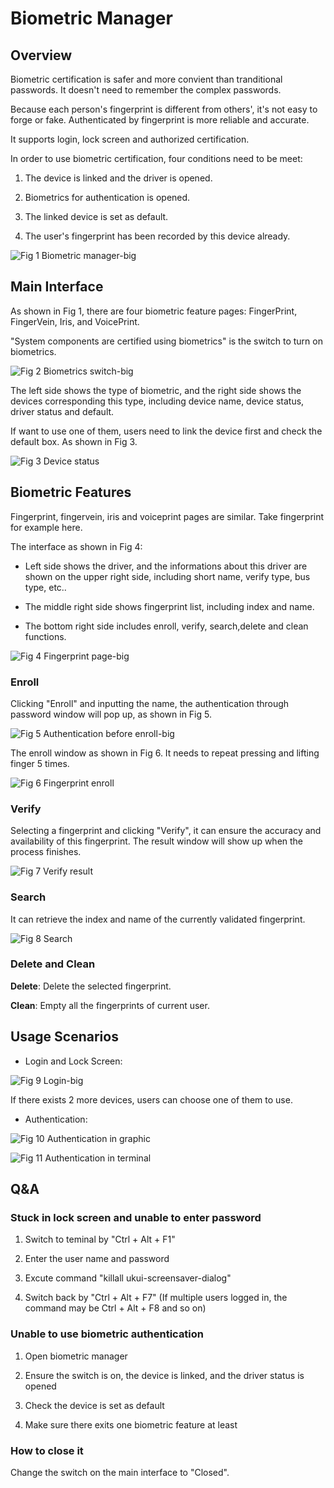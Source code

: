 # Biometric Manager
## Overview
Biometric certification is safer and more convient than tranditional passwords. It doesn't need to remember the complex passwords.

Because each person's fingerprint is different from others', it's not easy to forge or fake. Authenticated by fingerprint is more reliable and accurate.

It supports login, lock screen and authorized certification.

In order to use biometric certification, four conditions need to be meet:

1) The device is linked and the driver is opened.

2) Biometrics for authentication is opened.

3) The linked device is set as default.

4) The user's fingerprint has been recorded by this device already.

![Fig 1 Biometric manager-big](image/1.png)

## Main Interface
As shown in Fig 1, there are four biometric feature pages: FingerPrint, FingerVein, Iris, and VoicePrint.

"System components are certified using biometrics" is the switch to turn on biometrics. 

![Fig 2 Biometrics switch-big](image/2.png)

The left side shows the type of biometric, and the right side shows the devices corresponding this type, including device name, device status, driver status and default. 

If want to use one of them, users need to link the device first and check the default box. As shown in Fig 3.

![Fig 3 Device status](image/3.png)

## Biometric Features
Fingerprint, fingervein, iris and voiceprint pages are similar. Take fingerprint for example here.

The interface as shown in Fig 4:

- Left side shows the driver, and the informations about this driver are shown on the upper right side, including short name, verify type, bus type, etc..

- The middle right side shows fingerprint list, including index and name.

- The bottom right side includes enroll, verify, search,delete and clean functions.

![Fig 4 Fingerprint page-big](image/4.png)

### Enroll
Clicking "Enroll" and inputting the name, the authentication through password window will pop up, as shown in Fig 5.

![Fig 5 Authentication before enroll-big](image/5.png)

The enroll window as shown in Fig 6. It needs to repeat pressing and lifting finger 5 times.

![Fig 6 Fingerprint enroll](image/6.png)

### Verify
Selecting a fingerprint and clicking "Verify", it can ensure the accuracy and availability of this fingerprint. The result window will show up when the process finishes.

![Fig 7 Verify result](image/7.png)

### Search
It can retrieve the index and name of the currently validated fingerprint.

![Fig 8 Search](image/8.png)

### Delete and Clean
**Delete**: Delete the selected fingerprint.

**Clean**: Empty all the fingerprints of current user.

## Usage Scenarios
- Login and Lock Screen:

![Fig 9 Login-big](image/9.png)

If there exists 2 more devices, users can choose one of them to use.

- Authentication:

![Fig 10 Authentication in graphic](image/10.png)

![Fig 11 Authentication in terminal](image/11.png)
<br>

## Q&A
### Stuck in lock screen and unable to enter password

1) Switch to teminal by "Ctrl + Alt + F1"

2) Enter the user name and password

3) Excute command "killall ukui-screensaver-dialog"

4) Switch back by "Ctrl + Alt + F7" (If multiple users logged in, the command may be Ctrl + Alt + F8 and so on)

### Unable to use biometric authentication

1) Open biometric manager

2) Ensure the switch is on, the device is linked, and the driver status is opened

3) Check the device is set as default

4) Make sure there exits one biometric feature at least

### How to close it
Change the switch on the main interface to "Closed".

